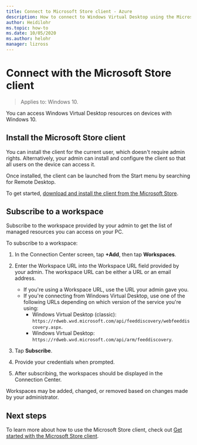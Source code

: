 ```yaml
---
title: Connect to Microsoft Store client - Azure
description: How to connect to Windows Virtual Desktop using the Microsoft Store client.
author: Heidilohr
ms.topic: how-to
ms.date: 10/05/2020
ms.author: helohr
manager: lizross
---
```

# Connect with the Microsoft Store client

>Applies to: Windows 10.

You can access Windows Virtual Desktop resources on devices with Windows 10.

## Install the Microsoft Store client

You can install the client for the current user, which doesn't require admin rights. Alternatively, your admin can install and configure the client so that all users on the device can access it.

Once installed, the client can be launched from the Start menu by searching for Remote Desktop.

To get started, [download and install the client from the Microsoft Store](https://www.microsoft.com/store/productId/9WZDNCRFJ3PS).

## Subscribe to a workspace

Subscribe to the workspace provided by your admin to get the list of managed resources you can access on your PC.

To subscribe to a workspace:

1. In the Connection Center screen, tap **+Add**, then tap **Workspaces**.
2. Enter the Workspace URL into the Workspace URL field provided by your admin. The workspace URL can be either a URL or an email address.
   
   - If you're using a Workspace URL, use the URL your admin gave you.
   - If you're connecting from Windows Virtual Desktop, use one of the following URLs depending on which version of the service you're using:
       - Windows Virtual Desktop (classic): `https://rdweb.wvd.microsoft.com/api/feeddiscovery/webfeeddiscovery.aspx`.
       - Windows Virtual Desktop: `https://rdweb.wvd.microsoft.com/api/arm/feeddiscovery`.
  
3. Tap **Subscribe**.
4. Provide your credentials when prompted.
5. After subscribing, the workspaces should be displayed in the Connection Center.

Workspaces may be added, changed, or removed based on changes made by your administrator.

## Next steps

To learn more about how to use the Microsoft Store client, check out [Get started with the Microsoft Store client](/windows-server/remote/remote-desktop-services/clients/windows/).